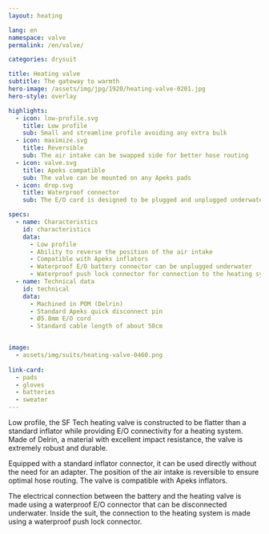 ```yaml
---
layout: heating

lang: en
namespace: valve
permalink: /en/valve/

categories: drysuit

title: Heating valve
subtitle: The gateway to warmth
hero-image: /assets/img/jpg/1920/heating-valve-0201.jpg
hero-style: overlay

highlights:
  - icon: low-profile.svg
    title: Low profile
    sub: Small and streamline profile avoiding any extra bulk
  - icon: maximize.svg
    title: Reversible
    sub: The air intake can be swapped side for better hose routing
  - icon: valve.svg
    title: Apeks compatible
    sub: The valve can be mounted on any Apeks pads
  - icon: drop.svg
    title: Waterproof connector
    sub: The E/O cord is designed to be plugged and unplugged underwater

specs:
  - name: Characteristics
    id: characteristics
    data:
      - Low profile
      - Ability to reverse the position of the air intake
      - Compatible with Apeks inflators
      - Waterproof E/O battery connector can be unplugged underwater
      - Waterproof push lock connector for connection to the heating system
  - name: Technical data
    id: technical
    data:
      - Machined in POM (Delrin)
      - Standard Apeks quick disconnect pin
      - Ø5.8mm E/O cord
      - Standard cable length of about 50cm


image:
  - assets/img/suits/heating-valve-0460.png
  
link-card:
  - pads
  - gloves
  - batteries
  - sweater
---
```

Low profile, the SF Tech heating valve is constructed to be flatter than a standard inflator while providing E/O connectivity for a heating system. Made of Delrin, a material with excellent impact resistance, the valve is extremely robust and durable.

Equipped with a standard inflator connector, it can be used directly without the need for an adapter. The position of the air intake is reversible to ensure optimal hose routing. The valve is compatible with Apeks inflators.

The electrical connection between the battery and the heating valve is made using a waterproof E/O connector that can be disconnected underwater. Inside the suit, the connection to the heating system is made using a waterproof push lock connector.


